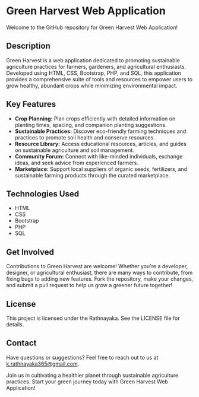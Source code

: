 # Green Harvest Web Application

Welcome to the GitHub repository for Green Harvest Web Application!

## Description
Green Harvest is a web application dedicated to promoting sustainable agriculture practices for farmers, gardeners, and agricultural enthusiasts. Developed using HTML, CSS, Bootstrap, PHP, and SQL, this application provides a comprehensive suite of tools and resources to empower users to grow healthy, abundant crops while minimizing environmental impact.

## Key Features
- **Crop Planning:** Plan crops efficiently with detailed information on planting times, spacing, and companion planting suggestions.
- **Sustainable Practices:** Discover eco-friendly farming techniques and practices to promote soil health and conserve resources.
- **Resource Library:** Access educational resources, articles, and guides on sustainable agriculture and soil management.
- **Community Forum:** Connect with like-minded individuals, exchange ideas, and seek advice from experienced farmers.
- **Marketplace:** Support local suppliers of organic seeds, fertilizers, and sustainable farming products through the curated marketplace.

## Technologies Used
- HTML
- CSS
- Bootstrap
- PHP
- SQL

## Get Involved
Contributions to Green Harvest are welcome! Whether you're a developer, designer, or agricultural enthusiast, there are many ways to contribute, from fixing bugs to adding new features. Fork the repository, make your changes, and submit a pull request to help us grow a greener future together!

## License
This project is licensed under the Rathnayaka. See the LICENSE file for details.

## Contact
Have questions or suggestions? Feel free to reach out to us at k.rathnayaka365@gmail.com.

Join us in cultivating a healthier planet through sustainable agriculture practices. Start your green journey today with Green Harvest Web Application!
